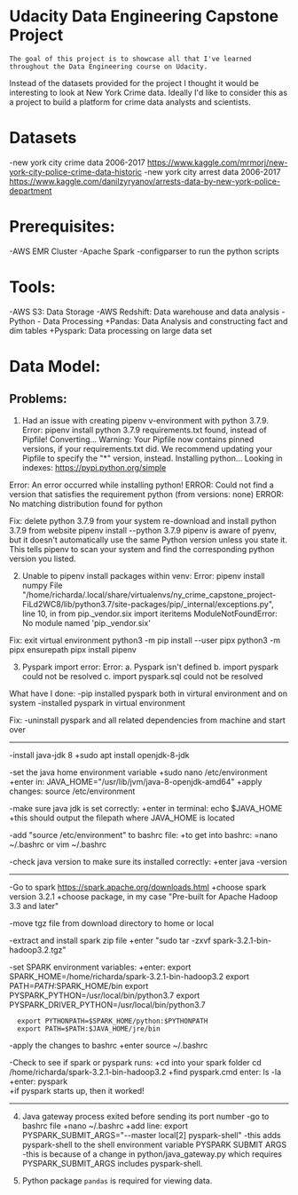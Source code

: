 # Udacity Data Engineering Capstone Project
    The goal of this project is to showcase all that I've learned throughout the Data Engineering course on Udacity.
Instead of the datasets provided for the project I thought it would be interesting to look at New York Crime data.
Ideally I'd like to consider this as a project to build a platform for crime data analysts and scientists. 

# Datasets
-new york city crime data 2006-2017 https://www.kaggle.com/mrmorj/new-york-city-police-crime-data-historic
-new york city arrest data 2006-2017 https://www.kaggle.com/danilzyryanov/arrests-data-by-new-york-police-department


# Prerequisites:
-AWS EMR Cluster
-Apache Spark
-configparser to run the python scripts

# Tools:
-AWS S3: Data Storage
-AWS Redshift: Data warehouse and data analysis
-Python - Data Processing
    +Pandas: Data Analysis and constructing fact and dim tables
    +Pyspark: Data processing on large data set

# Data Model:





## Problems:

1. Had an issue with creating pipenv v-environment with python 3.7.9. 
Error: 
pipenv install python 3.7.9
   requirements.txt found, instead of Pipfile! Converting…
   Warning: Your Pipfile now contains pinned versions, if your requirements.txt did. 
   We recommend updating your Pipfile to specify the "*" version, instead.
   Installing python…
   Looking in indexes: https://pypi.python.org/simple

Error:  An error occurred while installing python!
ERROR: Could not find a version that satisfies the requirement python (from versions: none)
ERROR: No matching distribution found for python

Fix:
delete python 3.7.9 from your system
re-download and install python 3.7.9 from website
pipenv install --python 3.7.9
  pipenv is aware of pyenv, but it doesn't 
  automatically use the same Python version unless you state it.
  This tells pipenv to scan your system and find the corresponding python version you listed. 


2.  Unable to pipenv install packages within venv:
Error: 
pipenv install numpy
 File "/home/richarda/.local/share/virtualenvs/ny_crime_capstone_project-FiLd2WC8/lib/python3.7/site-packages/pip/_internal/exceptions.py", line 10, in <module>
    from pip._vendor.six import iteritems
ModuleNotFoundError: No module named 'pip._vendor.six'

Fix:
exit virtual environment
python3 -m pip install --user pipx
python3 -m pipx ensurepath
pipx install pipenv


3. Pyspark import error:
Error:
  a. Pyspark isn't defined
  b. import pyspark could not be resolved
  c. import pyspark.sql could not be resolved
  
  What have I done:
    -pip installed pyspark both in virtural environment and on system
    -installed pyspark in virtual environment
  
  Fix:
  -uninstall pyspark and all related dependencies from machine and start over

  -----------------------------------------------------------------

  -install java-jdk 8
    +sudo apt install openjdk-8-jdk

  -set the java home environment variable 
    +sudo nano /etc/environment
    +enter in: 
        JAVA_HOME="/usr/lib/jvm/java-8-openjdk-amd64"
    +apply changes: 
        source /etc/environment

  -make sure java jdk is set correctly:
    +enter in terminal:
      echo $JAVA_HOME
    +this should output the filepath where JAVA_HOME is located
  
  -add "source /etc/environment" to bashrc file:
    +to get into bashrc:
      =nano ~/.bashrc or vim ~/.bashrc
  
  -check java version to make sure its installed correctly:
    +enter
      java -version

  -----------------------------------------------------------------

  -Go to spark https://spark.apache.org/downloads.html 
    +choose spark version 3.2.1
    +choose package, in my case "Pre-built for Apache Hadoop 3.3 and later"
  
  -move tgz file from download directory to home or local
  
  -extract and install spark zip file
    +enter "sudo tar -zxvf spark-3.2.1-bin-hadoop3.2.tgz" 
  
  -set SPARK environment variables:
    +enter:
      export SPARK_HOME=/home/richarda/spark-3.2.1-bin-hadoop3.2
      export PATH=$PATH:$SPARK_HOME/bin
      export PYSPARK_PYTHON=/usr/local/bin/python3.7
      export PYSPARK_DRIVER_PYTHON=/usr/local/bin/python3.7

      export PYTHONPATH=$SPARK_HOME/python:$PYTHONPATH
      export PATH=$PATH:$JAVA_HOME/jre/bin

  -apply the changes to bashrc
    +enter
      source ~/.bashrc

  -Check to see if spark or pyspark runs:
    +cd into your spark folder
      cd /home/richarda/spark-3.2.1-bin-hadoop3.2
    +find pyspark.cmd
      enter:
        ls -la
    +enter:
      pyspark  
    +if pyspark starts up, then it worked!

----------------------------------------------------------------

  
4. Java gateway process exited before sending its port number
-go to bashrc file
  +nano ~/.bashrc
  +add line:
    export PYSPARK_SUBMIT_ARGS="--master local[2] pyspark-shell"
-this adds pyspark-shell to the shell environment variable PYSPARK SUBMIT ARGS
-this is because of a change in python/java_gateway.py which requires PYSPARK_SUBMIT_ARGS includes
   pyspark-shell.

5. Python package `pandas` is required for viewing data.